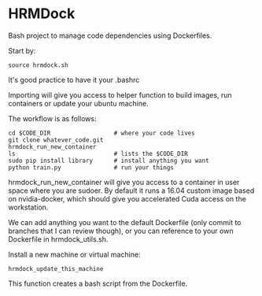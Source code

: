 HRMDock
==========

Bash project to manage code dependencies using Dockerfiles.

Start by:

    source hrmdock.sh

It's good practice to have it your .bashrc

Importing will give you access to helper function to build images, run containers or update your ubuntu machine.

The workflow is as follows:

    cd $CODE_DIR                  # where your code lives
    git clone whatever_code.git
    hrmdock_run_new_container
    ls                            # lists the $CODE_DIR
    sudo pip install library      # install anything you want
    python train.py               # run your things

hrmdock_run_new_container will give you access to a container in user space where you are sudoer. By default it runs a 16.04 custom image based on nvidia-docker, which should give you accelerated Cuda access on the workstation.

We can add anything you want to the default Dockerfile (only commit to branches that I can review though), or you can reference to your own Dockerfile in hrmdock_utils.sh.

Install a new machine or virtual machine:

	hrmdock_update_this_machine

This function creates a bash script from the Dockerfile.
